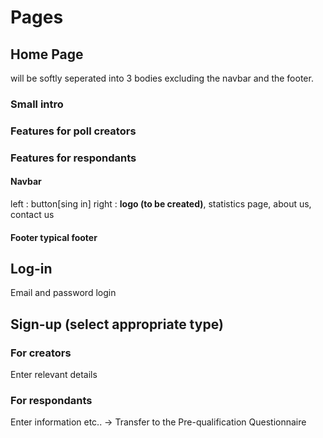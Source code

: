 # Pages

## Home Page
will be softly seperated into 3 bodies excluding the navbar and the footer.
### Small intro
### Features for poll creators
### Features for respondants

#### Navbar
left  : button[sing in]
right : **logo (to be created)**, statistics page, about us, contact us

#### Footer typical footer

## Log-in
Email and password login

## Sign-up (select appropriate type)
### For creators
Enter relevant details
### For respondants
Enter information etc..
-> Transfer to the Pre-qualification Questionnaire